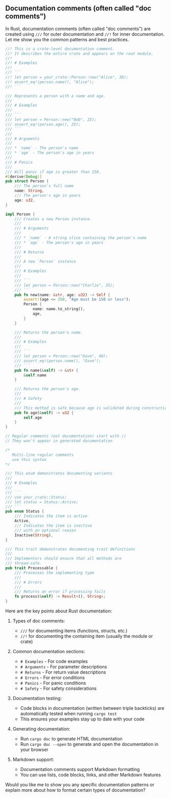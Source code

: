 ## Documentation comments (often called "doc comments")

In Rust, documentation comments (often called "doc comments") are created using `///` for outer documentation and `//!` for inner documentation. Let me show you the common patterns and best practices.

```rust
//! This is a crate-level documentation comment.
//! It describes the entire crate and appears on the root module.
//! 
//! # Examples
//! 
//! ```
//! let person = your_crate::Person::new("Alice", 30);
//! assert_eq!(person.name(), "Alice");
//! ```

/// Represents a person with a name and age.
/// 
/// # Examples
/// 
/// ```
/// let person = Person::new("Bob", 25);
/// assert_eq!(person.age(), 25);
/// ```
/// 
/// # Arguments
/// 
/// * `name` - The person's name
/// * `age` - The person's age in years
/// 
/// # Panics
/// 
/// Will panic if age is greater than 150.
#[derive(Debug)]
pub struct Person {
    /// The person's full name
    name: String,
    /// The person's age in years
    age: u32,
}

impl Person {
    /// Creates a new Person instance.
    /// 
    /// # Arguments
    /// 
    /// * `name` - A string slice containing the person's name
    /// * `age` - The person's age in years
    /// 
    /// # Returns
    /// 
    /// A new `Person` instance
    /// 
    /// # Examples
    /// 
    /// ```
    /// let person = Person::new("Charlie", 35);
    /// ```
    pub fn new(name: &str, age: u32) -> Self {
        assert!(age <= 150, "Age must be 150 or less");
        Person {
            name: name.to_string(),
            age,
        }
    }

    /// Returns the person's name.
    /// 
    /// # Examples
    /// 
    /// ```
    /// let person = Person::new("Dave", 40);
    /// assert_eq!(person.name(), "Dave");
    /// ```
    pub fn name(&self) -> &str {
        &self.name
    }

    /// Returns the person's age.
    /// 
    /// # Safety
    /// 
    /// This method is safe because age is validated during construction.
    pub fn age(&self) -> u32 {
        self.age
    }
}

// Regular comments (not documentation) start with //
// They won't appear in generated documentation

/* 
   Multi-line regular comments
   use this syntax
*/

/// This enum demonstrates documenting variants
/// 
/// # Examples
/// 
/// ```
/// use your_crate::Status;
/// let status = Status::Active;
/// ```
pub enum Status {
    /// Indicates the item is active
    Active,
    /// Indicates the item is inactive
    /// with an optional reason
    Inactive(String),
}

/// This trait demonstrates documenting trait definitions
/// 
/// Implementors should ensure that all methods are
/// thread-safe.
pub trait Processable {
    /// Processes the implementing type
    /// 
    /// # Errors
    /// 
    /// Returns an error if processing fails
    fn process(&self) -> Result<(), String>;
}

```

Here are the key points about Rust documentation:

1. Types of doc comments:
   - `///` for documenting items (functions, structs, etc.)
   - `//!` for documenting the containing item (usually the module or crate)

2. Common documentation sections:
   - `# Examples` - For code examples
   - `# Arguments` - For parameter descriptions
   - `# Returns` - For return value descriptions
   - `# Errors` - For error conditions
   - `# Panics` - For panic conditions
   - `# Safety` - For safety considerations

3. Documentation testing:
   - Code blocks in documentation (written between triple backticks) are automatically tested when running `cargo test`
   - This ensures your examples stay up to date with your code

4. Generating documentation:
   - Run `cargo doc` to generate HTML documentation
   - Run `cargo doc --open` to generate and open the documentation in your browser

5. Markdown support:
   - Documentation comments support Markdown formatting
   - You can use lists, code blocks, links, and other Markdown features

Would you like me to show you any specific documentation patterns or explain more about how to format certain types of documentation?
